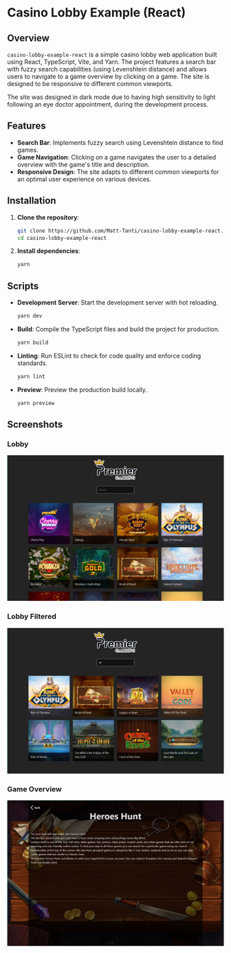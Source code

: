 # Casino Lobby Example (React)

## Overview

`casino-lobby-example-react` is a simple casino lobby web application built using React, TypeScript, Vite, and Yarn. The project features a search bar with fuzzy search capabilities (using Levenshtein distance) and allows users to navigate to a game overview by clicking on a game. The site is designed to be responsive to different common viewports.

The site was designed in dark mode due to having high sensitivity to light following an eye doctor appointment, during the development process.

## Features

- **Search Bar**: Implements fuzzy search using Levenshtein distance to find games.
- **Game Navigation**: Clicking on a game navigates the user to a detailed overview with the game's title and description.
- **Responsive Design**: The site adapts to different common viewports for an optimal user experience on various devices.

## Installation

1. **Clone the repository**:

   ```sh
   git clone https://github.com/Matt-Tanti/casino-lobby-example-react.git
   cd casino-lobby-example-react
   ```

2. **Install dependencies**:
   ```sh
   yarn
   ```

## Scripts

- **Development Server**: Start the development server with hot reloading.
  ```sh
  yarn dev
  ```
- **Build**: Compile the TypeScript files and build the project for production.
  ```sh
  yarn build
  ```
- **Linting**: Run ESLint to check for code quality and enforce coding standards.
  ```sh
  yarn lint
  ```
- **Preview**: Preview the production build locally.
  ```sh
  yarn preview
  ```

## Screenshots

### Lobby

![Lobby Page](./screenshots/lobby-page.png)

### Lobby Filtered

![Lobby Page Filtered](./screenshots/lobby-page-filtered.png)

### Game Overview

![Game Overview Page](./screenshots/game-overview-page.png)
